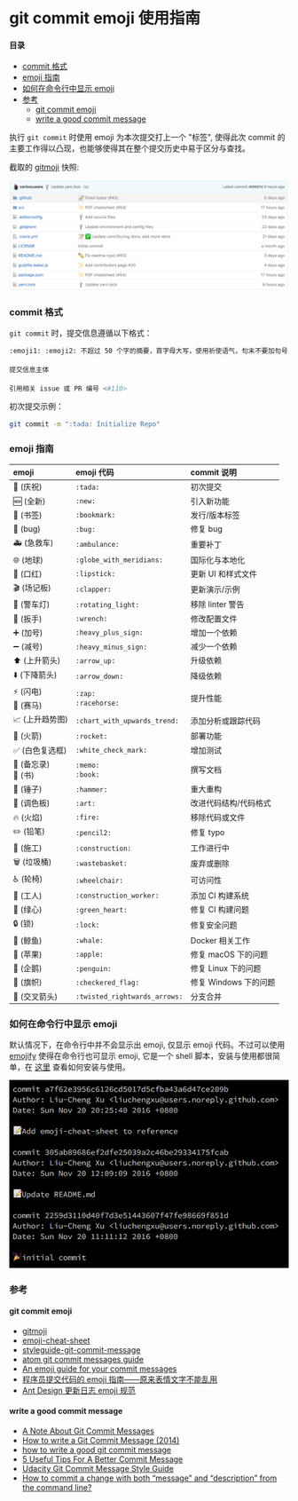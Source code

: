 git commit emoji 使用指南
============================

#### 目录

<!-- vim-markdown-toc GFM -->

* [commit 格式](#commit-格式)
* [emoji 指南](#emoji-指南)
* [如何在命令行中显示 emoji](#如何在命令行中显示-emoji)
* [参考](#参考)
    * [git commit emoji](#git-commit-emoji)
    * [write a good commit message](#write-a-good-commit-message)

<!-- vim-markdown-toc -->

执行 `git commit` 时使用 emoji 为本次提交打上一个 "标签", 使得此次 commit 的主要工作得以凸现，也能够使得其在整个提交历史中易于区分与查找。

截取的 [gitmoji](https://github.com/carloscuesta/gitmoji) 快照:

![gitmoji-snapshot](images/gitmoji%20snapshot.png)

### commit 格式

`git commit` 时，提交信息遵循以下格式：

```sh
:emoji1: :emoji2: 不超过 50 个字的摘要，首字母大写，使用祈使语气，句末不要加句号

提交信息主体

引用相关 issue 或 PR 编号 <#110>
```

初次提交示例：

```sh
git commit -m ":tada: Initialize Repo"
```

### emoji 指南

emoji                                   | emoji 代码                   | commit 说明
:--------                               | :--------                    | :--------
:tada: (庆祝)                           | `:tada:`                     | 初次提交
:new: (全新)                            | `:new:`                      | 引入新功能
:bookmark: (书签)                       | `:bookmark:`                 | 发行/版本标签
:bug: (bug)                             | `:bug:`                      | 修复 bug
:ambulance: (急救车)                    | `:ambulance:`                | 重要补丁
:globe_with_meridians: (地球)           | `:globe_with_meridians:`     | 国际化与本地化
:lipstick: (口红)                       | `:lipstick:`                 | 更新 UI 和样式文件
:clapper: (场记板)                      | `:clapper:`                  | 更新演示/示例
:rotating_light: (警车灯)               | `:rotating_light:`           | 移除 linter 警告
:wrench: (扳手)                         | `:wrench:`                   | 修改配置文件
:heavy_plus_sign: (加号)                | `:heavy_plus_sign:`          | 增加一个依赖
:heavy_minus_sign: (减号)               | `:heavy_minus_sign:`         | 减少一个依赖
:arrow_up: (上升箭头)                   | `:arrow_up:`                 | 升级依赖
:arrow_down: (下降箭头)                 | `:arrow_down:`               | 降级依赖
:zap: (闪电)<br>:racehorse: (赛马)      | `:zap:`<br>`:racehorse:`      | 提升性能
:chart_with_upwards_trend: (上升趋势图) | `:chart_with_upwards_trend:` | 添加分析或跟踪代码
:rocket: (火箭)                         | `:rocket:`                   | 部署功能
:white_check_mark: (白色复选框)         | `:white_check_mark:`           | 增加测试
:memo: (备忘录)<br>:book: (书)          | `:memo:`<br>`:book:`          | 撰写文档
:hammer: (锤子)                         | `:hammer:`                   | 重大重构
:art: (调色板)                          | `:art:`                      | 改进代码结构/代码格式
:fire: (火焰)                           | `:fire:`                     | 移除代码或文件
:pencil2: (铅笔)                        | `:pencil2:`                  | 修复 typo
:construction: (施工)                   | `:construction:`             | 工作进行中
:wastebasket: (垃圾桶)                  | `:wastebasket:`              | 废弃或删除
:wheelchair: (轮椅)                     | `:wheelchair:`               | 可访问性
:construction_worker: (工人)            | `:construction_worker:`      | 添加 CI 构建系统
:green_heart: (绿心)                    | `:green_heart:`              | 修复 CI 构建问题
:lock: (锁)                             | `:lock:`                     | 修复安全问题
:whale: (鲸鱼)                          | `:whale:`                    | Docker 相关工作
:apple: (苹果)                          | `:apple:`                    | 修复 macOS 下的问题
:penguin: (企鹅)                        | `:penguin:`                  | 修复 Linux 下的问题
:checkered_flag: (旗帜)                 | `:checkered_flag:`           | 修复 Windows 下的问题
:twisted_rightwards_arrows: (交叉箭头)   | `:twisted_rightwards_arrows:`| 分支合并



### 如何在命令行中显示 emoji

默认情况下，在命令行中并不会显示出 emoji, 仅显示 emoji 代码。不过可以使用 [emojify](https://github.com/mrowa44/emojify) 使得在命令行也可显示 emoji, 它是一个 shell 脚本，安装与使用都很简单，在 [这里](https://github.com/mrowa44/emojify) 查看如何安装与使用。

![emojify](images/terminal_emojify.png)

### 参考

#### git commit emoji

- [gitmoji](https://github.com/carloscuesta/gitmoji/)
- [emoji-cheat-sheet](http://www.webpagefx.com/tools/emoji-cheat-sheet/)
- [styleguide-git-commit-message](https://github.com/slashsBin/styleguide-git-commit-message)
- [atom git commit messages guide](https://github.com/atom/atom/blob/master/CONTRIBUTING.md#git-commit-messages)
- [An emoji guide for your commit messages](https://gitmoji.carloscuesta.me/)
- [程序员提交代码的 emoji 指南——原来表情文字不能乱用](https://www.h5jun.com/post/gitmoji.html)
- [Ant Design 更新日志 emoji 规范](https://github.com/ant-design/ant-design/wiki/%E8%BD%AE%E5%80%BC%E8%A7%84%E5%88%99%E5%92%8C%E7%89%88%E6%9C%AC%E5%8F%91%E5%B8%83%E6%B5%81%E7%A8%8B#emoji-for-changelog)

#### write a good commit message

- [A Note About Git Commit Messages](http://tbaggery.com/2008/04/19/a-note-about-git-commit-messages.html)
- [How to write a Git Commit Message (2014)](https://news.ycombinator.com/item?id=13889155)
- [how to write a good git commit message](https://github.com/joelparkerhenderson/git_commit_message)
- [5 Useful Tips For A Better Commit Message](https://robots.thoughtbot.com/5-useful-tips-for-a-better-commit-message)
- [Udacity Git Commit Message Style Guide](http://udacity.github.io/git-styleguide/)
- [How to commit a change with both “message” and “description” from the command line?](https://stackoverflow.com/questions/16122234/how-to-commit-a-change-with-both-message-and-description-from-the-command-li)